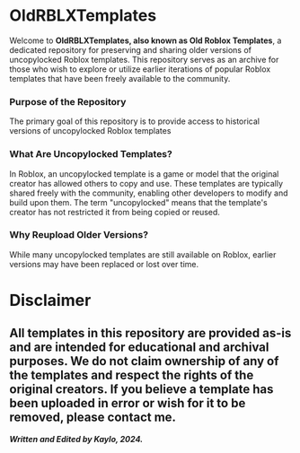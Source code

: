 # OldRBLXTemplates
Welcome to **OldRBLXTemplates, also known as Old Roblox Templates**, a dedicated repository for preserving and sharing older versions of uncopylocked Roblox templates. This repository serves as an archive for those who wish to explore or utilize earlier iterations of popular Roblox templates that have been freely available to the community.

### Purpose of the Repository
The primary goal of this repository is to provide access to historical versions of uncopylocked Roblox templates

### What Are Uncopylocked Templates?
In Roblox, an uncopylocked template is a game or model that the original creator has allowed others to copy and use. These templates are typically shared freely with the community, enabling other developers to modify and build upon them. The term "uncopylocked" means that the template's creator has not restricted it from being copied or reused.

### Why Reupload Older Versions?
While many uncopylocked templates are still available on Roblox, earlier versions may have been replaced or lost over time.


# Disclaimer
All templates in this repository are provided as-is and are intended for educational and archival purposes. We do not claim ownership of any of the templates and respect the rights of the original creators. If you believe a template has been uploaded in error or wish for it to be removed, please contact me.
-
***Written and Edited by Kaylo, 2024.***
